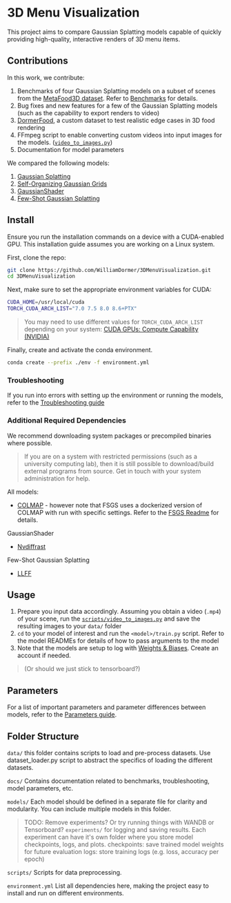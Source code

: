 # 3D Menu Visualization

This project aims to compare Gaussian Splatting models capable of quickly providing high-quality, interactive renders of 3D menu items.

## Contributions

In this work, we contribute:

1. Benchmarks of four Gaussian Splatting models on a subset of scenes from the [MetaFood3D dataset](http://arxiv.org/abs/2409.01966). Refer to [Benchmarks](./docs/BENCHMARKS.md) for details.
2. Bug fixes and new features for a few of the Gaussian Splatting models (such as the capability to export renders to video)
3. [DormerFood](/), a custom dataset to test realistic edge cases in 3D food rendering
3. FFmpeg script to enable converting custom videos into input images for the models. ([`video_to_images.py`](./scripts/video_to_images.py))
4. Documentation for model parameters

We compared the following models:

1. [Gaussian Splatting](https://github.com/graphdeco-inria/gaussian-splatting)
2. [Self-Organizing Gaussian Grids](https://github.com/fraunhoferhhi/Self-Organizing-Gaussians/tree/main)
3. [GaussianShader](https://github.com/Asparagus15/GaussianShader)
4. [Few-Shot Gaussian Splatting](https://github.com/VITA-Group/FSGS)

## Install

Ensure you run the installation commands on a device with a CUDA-enabled GPU.
This installation guide assumes you are working on a Linux system.

First, clone the repo:

```bash
git clone https://github.com/WilliamDormer/3DMenuVisualization.git
cd 3DMenuVisualization
```

Next, make sure to set the appropriate environment variables for CUDA:

```bash
CUDA_HOME=/usr/local/cuda
TORCH_CUDA_ARCH_LIST="7.0 7.5 8.0 8.6+PTX"
```

> You may need to use different values for `TORCH_CUDA_ARCH_LIST` depending on your system: [CUDA GPUs: Compute Capability (NVIDIA)](https://developer.nvidia.com/cuda-gpus)

Finally, create and activate the conda environment.

```bash
conda create --prefix ./env -f environment.yml
```

### Troubleshooting

If you run into errors with setting up the environment or running the models, refer to the [Troubleshooting guide](./docs/TROUBLESHOOTING.md)

### Additional Required Dependencies

We recommend downloading system packages or precompiled binaries where possible.

> If you are on a system with restricted permissions (such as a university computing lab), then it is still possible to download/build external programs from source. Get in touch with your system administration for help.

All models:

- [COLMAP](https://colmap.github.io/install.html) - however note that FSGS uses a dockerized version of COLMAP with run with specific settings. Refer to the [FSGS Readme](https://github.com/VITA-Group/FSGS) for details.

GaussianShader

- [Nvdiffrast](https://nvlabs.github.io/nvdiffrast/)

Few-Shot Gaussian Splatting

- [LLFF](https://github.com/Fyusion/LLFF)

## Usage

1. Prepare you input data accordingly. Assuming you obtain a video (`.mp4`) of your scene, run the [`scripts/video_to_images.py`](./scripts/video_to_images.py) and save the resulting images to your `data/` folder
2. `cd` to your model of interest and run the `<model>/train.py` script. Refer to the model READMEs for details of how to pass arguments to the model
3. Note that the models are setup to log with [Weights & Biases](https://wandb.ai/site/). Create an account if needed. 

> (Or should we just stick to tensorboard?)

## Parameters

For a list of important parameters and parameter differences between models, refer to the [Parameters guide](./docs/PARAMS.md).

## Folder Structure

`data/`
this folder contains scripts to load and pre-process datasets. Use dataset_loader.py script to abstract the specifics of loading the different datasets.

`docs/`
Contains documentation related to benchmarks, troubleshooting, model parameters, etc.

`models/`
Each model should be defined in a separate file for clarity and modularity. You can include multiple models in this folder.

<!-- `configs/`
use a YAML file to store hyperparameters and other configurations. This makes it easy to tweak and manage different experiments -->

> TODO: Remove experiments? Or try running things with WANDB or Tensorboard?
`experiments/`
for logging and saving results. Each experiment can have it's own folder where you store model checkpoints, logs, and plots. 
    checkpoints: save trained model weights for future evaluation
    logs: store training logs (e.g. loss, accuracy per epoch)

`scripts/`
Scripts for data preprocessing.

<!-- `train.py`
This script orchestrates the training process. It loads models, datasets and hyperparameters from the config file, and tracks progress using a logging mechanism. -->

<!-- `evaluate.py`
This script can be used to evaluate a trained model on validation or test data. -->

`environment.yml`
List all dependencies here, making the project easy to install and run on different environments.
